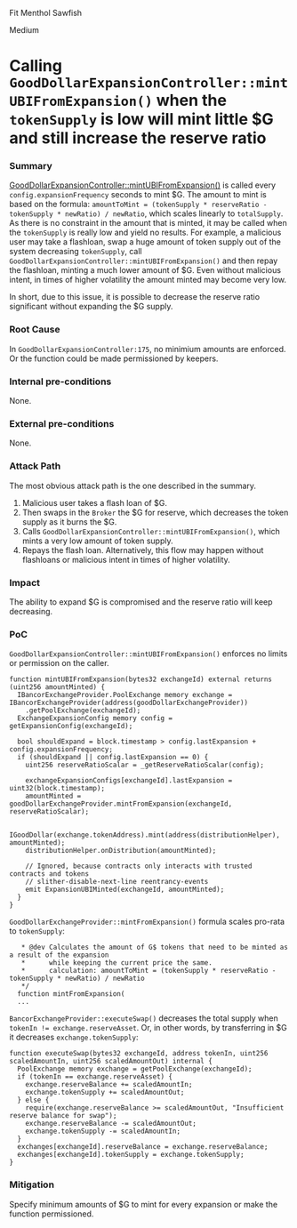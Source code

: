Fit Menthol Sawfish

Medium

# Calling `GoodDollarExpansionController::mintUBIFromExpansion()` when the `tokenSupply` is low will mint little $G and still increase the reserve ratio

### Summary

[GoodDollarExpansionController::mintUBIFromExpansion()](https://github.com/sherlock-audit/2024-10-mento-update/blob/main/mento-core/contracts/goodDollar/GoodDollarExpansionController.sol#L170) is called every `config.expansionFrequency` seconds to mint $G. The amount to mint is based on the formula:
`amountToMint = (tokenSupply * reserveRatio - tokenSupply * newRatio) / newRatio`, which scales linearly to `totalSupply`.
As there is no constraint in the amount that is minted, it may be called when the `tokenSupply` is really low and yield no results.
For example, a malicious user may take a flashloan, swap a huge amount of token supply out of the system decreasing `tokenSupply`, call `GoodDollarExpansionController::mintUBIFromExpansion()` and then repay the flashloan, minting a much lower amount of $G.
Even without malicious intent, in times of higher volatility the amount minted may become very low.

In short, due to this issue, it is possible to decrease the reserve ratio significant without expanding the $G supply.

### Root Cause

In `GoodDollarExpansionController:175`, no minimium amounts are enforced. Or the function could be made permissioned by keepers.

### Internal pre-conditions

None.

### External pre-conditions

None.

### Attack Path

The most obvious attack path is the one described in the summary.
1. Malicious user takes a flash loan of $G.
2. Then swaps in the `Broker` the $G for reserve, which decreases the token supply as it burns the $G.
3. Calls `GoodDollarExpansionController::mintUBIFromExpansion()`, which mints a very low amount of token supply.
4. Repays the flash loan.
Alternatively, this flow may happen without flashloans or malicious intent in times of higher volatility.

### Impact

The ability to expand $G is compromised and the reserve ratio will keep decreasing.

### PoC

`GoodDollarExpansionController::mintUBIFromExpansion()` enforces no limits or permission on the caller.
```solidity
function mintUBIFromExpansion(bytes32 exchangeId) external returns (uint256 amountMinted) {
  IBancorExchangeProvider.PoolExchange memory exchange = IBancorExchangeProvider(address(goodDollarExchangeProvider))
    .getPoolExchange(exchangeId);
  ExchangeExpansionConfig memory config = getExpansionConfig(exchangeId);

  bool shouldExpand = block.timestamp > config.lastExpansion + config.expansionFrequency;
  if (shouldExpand || config.lastExpansion == 0) {
    uint256 reserveRatioScalar = _getReserveRatioScalar(config);

    exchangeExpansionConfigs[exchangeId].lastExpansion = uint32(block.timestamp);
    amountMinted = goodDollarExchangeProvider.mintFromExpansion(exchangeId, reserveRatioScalar);

    IGoodDollar(exchange.tokenAddress).mint(address(distributionHelper), amountMinted);
    distributionHelper.onDistribution(amountMinted);

    // Ignored, because contracts only interacts with trusted contracts and tokens
    // slither-disable-next-line reentrancy-events
    emit ExpansionUBIMinted(exchangeId, amountMinted);
  }
}
```
`GoodDollarExchangeProvider::mintFromExpansion()` formula scales pro-rata to `tokenSupply`:
```solidity
   * @dev Calculates the amount of G$ tokens that need to be minted as a result of the expansion
   *      while keeping the current price the same.
   *      calculation: amountToMint = (tokenSupply * reserveRatio - tokenSupply * newRatio) / newRatio
   */
  function mintFromExpansion(
  ...
```

`BancorExchangeProvider::executeSwap()` decreases the total supply when `tokenIn != exchange.reserveAsset`. Or, in other words, by transferring in $G it decreases `exchange.tokenSupply`:
```solidity
function executeSwap(bytes32 exchangeId, address tokenIn, uint256 scaledAmountIn, uint256 scaledAmountOut) internal {
  PoolExchange memory exchange = getPoolExchange(exchangeId);
  if (tokenIn == exchange.reserveAsset) {
    exchange.reserveBalance += scaledAmountIn;
    exchange.tokenSupply += scaledAmountOut;
  } else {
    require(exchange.reserveBalance >= scaledAmountOut, "Insufficient reserve balance for swap");
    exchange.reserveBalance -= scaledAmountOut;
    exchange.tokenSupply -= scaledAmountIn;
  }
  exchanges[exchangeId].reserveBalance = exchange.reserveBalance;
  exchanges[exchangeId].tokenSupply = exchange.tokenSupply;
}
```

### Mitigation

Specify minimum amounts of $G to mint for every expansion or make the function permissioned.